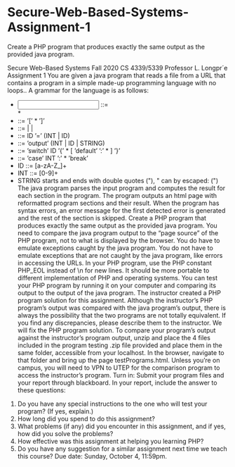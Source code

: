 # Secure-Web-Based-Systems-Assignment-1
Create a PHP program that produces exactly the same output as the provided java program.

Secure Web-Based Systems Fall 2020
CS 4339/5339 Professor L. Longpr´e
Assignment 1
You are given a java program that reads a file from a URL that contains
a program in a simple made-up programming language with no loops..
A grammar for the language is as follows:
* <input> ::= <section>*
* <section> ::= ’[’ <statement>* ’]’
* <statement> ::= <assignment> | <switch> | <output>
* <assignment> ::= ID ’=’ (INT | ID)
* <output> ::= ’output’ (INT | ID | STRING)
* <switch> ::= ’switch’ ID ’{’ <case>* [ ’default’ ’:’ <statement>* ] ’}’
* <case> ::= ’case’ INT ’:’ <statement>* ’break’
* ID ::= [a-zA-Z_]+
* INT ::= [0-9]+
* STRING starts and ends with double quotes ("), " can by escaped: (\")
The java program parses the input program and computes the result
for each section in the program. The program outputs an html page with
reformatted program sections and their result. When the program has syntax
errors, an error message for the first detected error is generated and the rest
of the section is skipped.
Create a PHP program that produces exactly the same output as the
provided java program. You need to compare the java program output to the
“page source” of the PHP program, not to what is displayed by the browser.
You do have to emulate exceptions caught by the java program. You do not
have to emulate exceptions that are not caught by the java program, like
errors in accessing the URLs. In your PHP program, use the PHP constant
PHP_EOL instead of \n for new lines. It should be more portable to different
implementation of PHP and operating systems. You can test your PHP
program by running it on your computer and comparing its output to the
output of the java program.
The instructor created a PHP program solution for this assignment. Although the instructor’s PHP program’s output was compared with the java
program’s output, there is always the possibility that the two programs are
not totally equivalent. If you find any discrepancies, please describe them to
the instructor. We will fix the PHP program solution.
To compare your program’s output against the instructor’s program output, unzip and place the 4 files included in the program testing .zip file provided and place them in the same folder, accessible from your localhost. In
the browser, navigate to that folder and bring up the page testPrograms.html.
Unless you’re on campus, you will need to VPN to UTEP for the comparison
program to access the instructor’s program.
Turn in:
Submit your program files and your report through blackboard.
In your report, include the answer to these questions:
1. Do you have any special instructions to the one who will test your
program? (If yes, explain.)
2. How long did you spend to do this assignment?
3. What problems (if any) did you encounter in this assignment, and if
yes, how did you solve the problems?
4. How effective was this assignment at helping you learning PHP?
5. Do you have any suggestion for a similar assignment next time we teach
this course?
Due date: Sunday, October 4, 11:59pm.